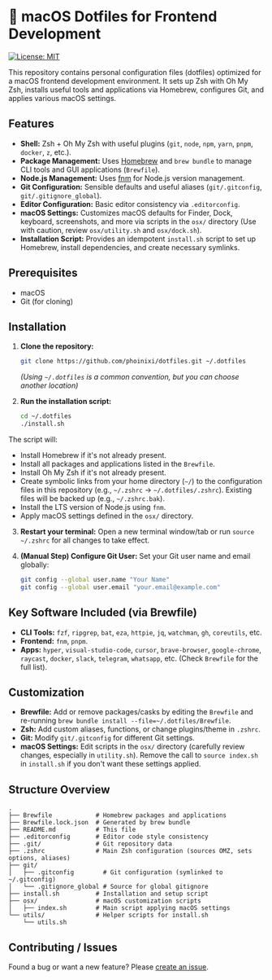 #  macOS Dotfiles for Frontend Development

[![License: MIT](https://img.shields.io/badge/License-MIT-yellow.svg)](https://opensource.org/licenses/MIT)

This repository contains personal configuration files (dotfiles) optimized for a macOS frontend development environment. It sets up Zsh with Oh My Zsh, installs useful tools and applications via Homebrew, configures Git, and applies various macOS settings.

## Features

- **Shell:** Zsh + Oh My Zsh with useful plugins (`git`, `node`, `npm`, `yarn`, `pnpm`, `docker`, `z`, etc.).
- **Package Management:** Uses [Homebrew](https://brew.sh/) and `brew bundle` to manage CLI tools and GUI applications (`Brewfile`).
- **Node.js Management:** Uses [fnm](https://github.com/Schniz/fnm) for Node.js version management.
- **Git Configuration:** Sensible defaults and useful aliases (`git/.gitconfig`, `git/.gitignore_global`).
- **Editor Configuration:** Basic editor consistency via `.editorconfig`.
- **macOS Settings:** Customizes macOS defaults for Finder, Dock, keyboard, screenshots, and more via scripts in the `osx/` directory (Use with caution, review `osx/utility.sh` and `osx/dock.sh`).
- **Installation Script:** Provides an idempotent `install.sh` script to set up Homebrew, install dependencies, and create necessary symlinks.

## Prerequisites

- macOS
- Git (for cloning)

## Installation

1.  **Clone the repository:**

    ```bash
    git clone https://github.com/phoinixi/dotfiles.git ~/.dotfiles
    ```

    _(Using `~/.dotfiles` is a common convention, but you can choose another location)_

2.  **Run the installation script:**
    ```bash
    cd ~/.dotfiles
    ./install.sh
    ```

The script will:

- Install Homebrew if it's not already present.
- Install all packages and applications listed in the `Brewfile`.
- Install Oh My Zsh if it's not already present.
- Create symbolic links from your home directory (`~/`) to the configuration files in this repository (e.g., `~/.zshrc` -> `~/.dotfiles/.zshrc`). Existing files will be backed up (e.g., `~/.zshrc.bak`).
- Install the LTS version of Node.js using `fnm`.
- Apply macOS settings defined in the `osx/` directory.

3.  **Restart your terminal:** Open a new terminal window/tab or run `source ~/.zshrc` for all changes to take effect.

4.  **(Manual Step) Configure Git User:** Set your Git user name and email globally:
    ```bash
    git config --global user.name "Your Name"
    git config --global user.email "your.email@example.com"
    ```

## Key Software Included (via Brewfile)

- **CLI Tools:** `fzf`, `ripgrep`, `bat`, `eza`, `httpie`, `jq`, `watchman`, `gh`, `coreutils`, etc.
- **Frontend:** `fnm`, `pnpm`.
- **Apps:** `hyper`, `visual-studio-code`, `cursor`, `brave-browser`, `google-chrome`, `raycast`, `docker`, `slack`, `telegram`, `whatsapp`, etc. (Check `Brewfile` for the full list).

## Customization

- **Brewfile:** Add or remove packages/casks by editing the `Brewfile` and re-running `brew bundle install --file=~/.dotfiles/Brewfile`.
- **Zsh:** Add custom aliases, functions, or change plugins/theme in `.zshrc`.
- **Git:** Modify `git/.gitconfig` for different Git settings.
- **macOS Settings:** Edit scripts in the `osx/` directory (carefully review changes, especially in `utility.sh`). Remove the call to `source index.sh` in `install.sh` if you don't want these settings applied.

## Structure Overview

```
.
├── Brewfile            # Homebrew packages and applications
├── Brewfile.lock.json  # Generated by brew bundle
├── README.md           # This file
├── .editorconfig       # Editor code style consistency
├── .git/               # Git repository data
├── .zshrc              # Main Zsh configuration (sources OMZ, sets options, aliases)
├── git/
│   ├── .gitconfig        # Git configuration (symlinked to ~/.gitconfig)
│   └── .gitignore_global # Source for global gitignore
├── install.sh          # Installation and setup script
├── osx/                # macOS customization scripts
│   ├── index.sh        # Main script applying macOS settings
└── utils/              # Helper scripts for install.sh
    └── utils.sh
```

## Contributing / Issues

Found a bug or want a new feature? Please [create an issue](https://github.com/phoinixi/dotfiles/issues/new).
